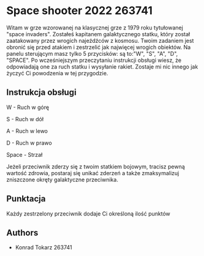 
# Space shooter 2022 263741

Witam w grze wzorowanej na klasycznej grze z 1979 roku tytułowanej "space invaders".
Zostałeś kapitanem galaktycznego statku, który został zaatakowany przez wrogich najeźdźców z kosmosu. Twoim zadaniem jest obronić się przed atakiem i zestrzelić jak najwięcej wrogich obiektów.
Na panelu sterującym masz tylko 5 przycisków: są to:"W", "S", "A", "D", "SPACE".
Po wcześniejszym przeczytaniu instrukcji obsługi wiesz, że odpowiadają one za ruch statku i wysyłanie rakiet.
Zostaje mi nic innego jak życzyć Ci powodzenia w tej przygodzie.


## Instrukcja obsługi

W - Ruch w górę

S - Ruch w dół

A - Ruch w lewo

D - Ruch w prawo

Space - Strzał

Jeżeli przeciwnik zderzy się z twoim statkiem bojowym, tracisz pewną wartość zdrowia, postaraj się unikać
zderzeń a także zmaksymalizuj zniszczone okręty galaktyczne przeciwnika.
## Punktacja
Każdy zestrzelony przeciwnik dodaje Ci określoną ilość punktów
## Authors

- Konrad Tokarz 263741


